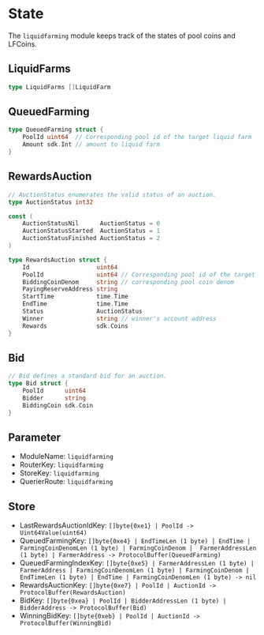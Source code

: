 <!-- order: 2 -->

# State

The `liquidfarming` module keeps track of the states of pool coins and LFCoins.

## LiquidFarms

```go
type LiquidFarms []LiquidFarm
```

## QueuedFarming

```go
type QueuedFarming struct {
	PoolId uint64  // Corresponding pool id of the target liquid farm
	Amount sdk.Int // amount to liquid farm
}
```

## RewardsAuction

```go
// AuctionStatus enumerates the valid status of an auction.
type AuctionStatus int32

const (
	AuctionStatusNil      AuctionStatus = 0
	AuctionStatusStarted  AuctionStatus = 1
	AuctionStatusFinished AuctionStatus = 2
)

type RewardsAuction struct {
	Id                   uint64
	PoolId               uint64 // Corresponding pool id of the target liquid farm
	BiddingCoinDenom     string // corresponding pool coin denom
	PayingReserveAddress string
	StartTime            time.Time
	EndTime              time.Time
	Status               AuctionStatus
	Winner               string // winner's account address
	Rewards              sdk.Coins
}
```

## Bid

```go
// Bid defines a standard bid for an auction.
type Bid struct {
	PoolId      uint64
	Bidder      string
	BiddingCoin sdk.Coin
}
```

## Parameter

- ModuleName: `liquidfarming`
- RouterKey: `liquidfarming`
- StoreKey: `liquidfarming`
- QuerierRoute: `liquidfarming`

## Store

- LastRewardsAuctionIdKey: `[]byte{0xe1} | PoolId -> Uint64Value(uint64)`
- QueuedFarmingKey: `[]byte{0xe4} | EndTimeLen (1 byte) | EndTime | FarmingCoinDenomLen (1 byte) | FarmingCoinDenom |  FarmerAddressLen (1 byte) | FarmerAddress -> ProtocolBuffer(QueuedFarming)`
- QueuedFarmingIndexKey: `[]byte{0xe5} | FarmerAddressLen (1 byte) | FarmerAddress | FarmingCoinDenomLen (1 byte) | FarmingCoinDenom | EndTimeLen (1 byte) | EndTime | FarmingCoinDenomLen (1 byte) -> nil`
- RewardsAuctionKey: `[]byte{0xe7} | PoolId | AuctionId -> ProtocolBuffer(RewardsAuction)`
- BidKey: `[]byte{0xea} | PoolId | BidderAddressLen (1 byte) | BidderAddress -> ProtocolBuffer(Bid)`
- WinningBidKey: `[]byte{0xeb} | PoolId | AuctionId -> ProtocolBuffer(WinningBid)`